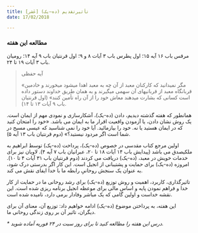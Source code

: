 ```yaml
---
title: تأثیرتقدیم (ده–یک) [عَشر]
date: 17/02/2018

---
```


### مطالعه این هفته
مرقس باب ۱۶ آیه ۱۵؛ اول پطرس باب ۳ آیات ۸ و ۹؛ اول قرنتیان باب ۹ آیه ۱۴؛ رومیان باب ۳ آیات ۱۹ تا ۲۴.

> <p>آیه حفظی</p>
> «مگر نمیدانید که کارکنان معبد از آن چه به معبد اهدا میشود میخورند و خادمین قربانگاه معبد از قربانیهای آن سهمی میگیرند و به همان طریق خداوند دستور داده است کسانی که بشارت میدهند معاش خود را از آن راه تأمین کنند» (اول قرنتیان باب ۹ آیات ۱۳ تا ۱۴).

همانطور که هفته گذشته دیدیم، دادن (ده-یک)، آشکارسازی و نمودی مهم از ایمان است. یک روش نشان دادن، یا آزمودن واقعیت اقرار ما به ایمان می باشد. «خود را امتحان کنید که در ایمان هستید یا نه. خود را بیازمائید. آیا خود را نمی شناسید که عیسی مسیح در شما است اگر مردود نیستید؟» (دوم قرنتیان باب ۱۳ آیه ۵).

اولین مرجع کتاب مقدسی در خصوص (ده-یک)، پرداخت (ده-یک) توسط ابراهیم به ملکیصدق می باشد (پیدایش باب ۱۴ آیات ۱۸ تا ۲۰، عبرانیان باب ۷ آیه ۴). لاویان نیز برای خدمات خویش در معبد، (ده-یک) دریافت می کردند (دوم قرنتیان باب ۳۱ آیات ۴ تا ۱۰). امروزه (ده-یک) برای حمایت و پشتیبانی از انجیل است. این کار اگر بدرستی درک شود، به عنوان یک سنجش روحانیِ رابطه ما با خدا ایفای نقش می کند.

تاثیرگذاری، کاربرد، اهمیت و روش توزیع (ده-یک) برای رشد روحانی ما در حمایت از کار خدا و فراهم نمودن پایه و اساس مالی برای موعظه انجیل برنامه ریزی شده است. این نقشه خداست و اولین گامی که یک مباشر وفادار برمی دارد، نامیده شده است.

این هفته، به پرداختن موضوع (ده-یک) ادامه خواهیم داد: توزیع آن، معنای آن برای دیگران، تاثیر آن بر روی زندگی روحانی ما.

_* درس این هفته را مطالعه کنید تا برای روز سبت در ۲۴ فوریه آماده شوید._